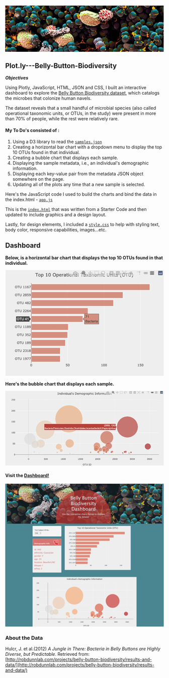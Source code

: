 ![Header](Images/microbes-sem%20copy.jpg)
## Plot.ly---Belly-Button-Biodiversity 

***Objectives***

Using Plotly, JavaScript, HTML, JSON and CSS, I built an interactive dashboard to explore the [Belly Button Biodiversity dataset](http://robdunnlab.com/projects/belly-button-biodiversity/), which catalogs the microbes that colonize human navels.

The dataset reveals that a small handful of microbial species (also called operational taxonomic units, or OTUs, in the study) were present in more than 70% of people, while the rest were relatively rare.

#### My To Do's consisted of :
1. Using a D3 library to read the [`samples.json`](https://github.com/Kpearson72/Plot.ly---Belly-Button-Biodiversity/blob/main/data/samples.json)  
2. Creating a horizontal bar chart with a dropdown menu to display the top 10 OTUs found in that individual.
3. Creating a bubble chart that displays each sample.
4. Displaying the sample metadata, i.e., an individual's demographic information.
5. Displaying each key-value pair from the metadata JSON object somewhere on the page.
6. Updating all of the plots any time that a new sample is selected.

Here's the JavaScript code I used to build the charts and bind the data in the index.html - [`app.js`](https://github.com/Kpearson72/Plot.ly---Belly-Button-Biodiversity/blob/main/static/js/app.js)

This is the [`index.html`](https://github.com/Kpearson72/Plot.ly---Belly-Button-Biodiversity/blob/main/index.html) that was written from a Starter Code and then updated to include graphics and a design layout.

Lastly, for design elements, I included a [`style.css`](https://github.com/Kpearson72/Plot.ly---Belly-Button-Biodiversity/tree/main/static/css) to help with styling text, body color, responsive capabilities, images...etc.

## Dashboard

**Below, is a horizontal bar chart that displays the top 10 OTUs found in that individual.**

![Horizontal Bar Chart](Images/barChart.png) 

**Here's the bubble chart that displays each sample.**

![Bubble Chart](Images/bubbleChart.png)

#### Visit the [Dashboard!](https://kpearson72.github.io/Belly-Button-Biodiversity-Dashboard/) 


![screenshot of project](Images/kpearson72.github.io_Belly-Button-Biodiversity-Dashboard_(Laptop%20with%20HiDPI%20screen).png)

### About the Data

Hulcr, J. et al.(2012) _A Jungle in There: Bacteria in Belly Buttons are Highly Diverse, but Predictable_. Retrieved from: [http://robdunnlab.com/projects/belly-button-biodiversity/results-and-data/](http://robdunnlab.com/projects/belly-button-biodiversity/results-and-data/)
